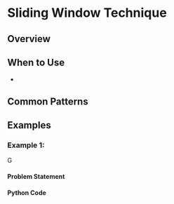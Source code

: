 # Sliding Window Technique


## Overview


## When to Use
- 

## Common Patterns


## Examples

### Example 1: 
G

#### Problem Statement


#### Python Code
```python

